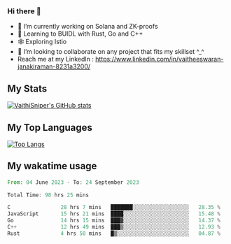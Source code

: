 ### Hi there 👋

- 🔭 I’m currently working on Solana and ZK-proofs
- 📖 Learning to BUIDL with Rust, Go and C++
- 🕸️ Exploring Istio
- 👯 I’m looking to collaborate on any project that fits my skillset ^_^
- Reach me at my LinkedIn : https://www.linkedin.com/in/vaitheeswaran-janakiraman-8231a3200/

## My Stats
[![VaithiSniper's GitHub stats](https://github-readme-stats.vercel.app/api?username=VaithiSniper&hide=stars&theme=radical)](https://github.com/anuraghazra/github-readme-stats)

## My Top Languages

[![Top Langs](https://github-readme-stats.vercel.app/api/top-langs/?username=VaithiSniper&layout=compact)](https://github.com/anuraghazra/github-readme-stats)

## My wakatime usage

<!--START_SECTION:waka-->

```rust
From: 04 June 2023 - To: 24 September 2023

Total Time: 98 hrs 25 mins

C                28 hrs 7 mins   ███████░░░░░░░░░░░░░░░░░░   28.35 %
JavaScript       15 hrs 21 mins  ████░░░░░░░░░░░░░░░░░░░░░   15.48 %
Go               14 hrs 15 mins  ███▓░░░░░░░░░░░░░░░░░░░░░   14.37 %
C++              12 hrs 49 mins  ███▒░░░░░░░░░░░░░░░░░░░░░   12.93 %
Rust             4 hrs 50 mins   █▒░░░░░░░░░░░░░░░░░░░░░░░   04.87 %
```

<!--END_SECTION:waka-->
